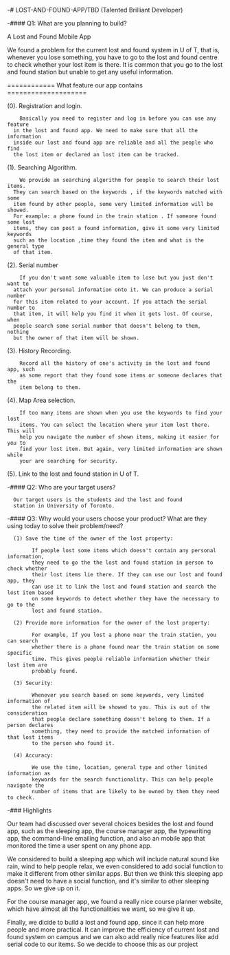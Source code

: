 -# LOST-AND-FOUND-APP/TBD (Talented Brilliant Developer)


 -#### Q1: What are you planning to build?

 A Lost and Found Mobile App 


 We found a problem for the current lost and found system in U of T, that is,
 whenever you lose something, you have to go to the lost and found centre to
 check whether your lost item is there. It is common that you go to the lost
 and found station but unable to get any useful information.


 ============ What feature our app contains ====================

 (0). Registration and login.

        Basically you need to register and log in before you can use any feature
      in the lost and found app. We need to make sure that all the information
      inside our lost and found app are reliable and all the people who find
      the lost item or declared an lost item can be tracked.


 (1). Searching Algorithm.

        We provide an searching algorithm for people to search their lost items.
      They can search based on the keywords , if the keywords matched with some
      item found by other people, some very limited information will be showed.
      For example: a phone found in the train station . If someone found some lost
      items, they can post a found information, give it some very limited keywords
      such as the location ,time they found the item and what is the general type
      of that item.

 (2). Serial number

        If you don't want some valuable item to lose but you just don't want to
      attach your personal information onto it. We can produce a serial number
      for this item related to your account. If you attach the serial number to
      that item, it will help you find it when it gets lost. Of course, when
      people search some serial number that doesn't belong to them, nothing
      but the owner of that item will be shown.

 (3). History Recording.

        Record all the history of one's activity in the lost and found app, such
        as some report that they found some items or someone declares that the
        item belong to them.


 (4). Map Area selection.

        If too many items are shown when you use the keywords to find your lost
        items. You can select the location where your item lost there. This will
        help you navigate the number of shown items, making it easier for you to
        find your lost item. But again, very limited information are shown while
        your are searching for security.

 (5). Link to the lost and found station in U of T.







 -#### Q2: Who are your target users?

      Our target users is the students and the lost and found
      station in University of Toronto.







 -#### Q3: Why would your users choose your product? What are they using today to solve their problem/need?


      (1) Save the time of the owner of the lost property:

            If people lost some items which doesn't contain any personal information,
            they need to go the the lost and found station in person to check whether
            their lost items lie there. If they can use our lost and found app, they
            can use it to link the lost and found station and search the lost item based
            on some keywords to detect whether they have the necessary to go to the
            lost and found station.

      (2) Provide more information for the owner of the lost property:

            For example, If you lost a phone near the train station, you can search
            whether there is a phone found near the train station on some specific
            time. This gives people reliable information whether their lost item are
            probably found.

      (3) Security:

            Whenever you search based on some keywords, very limited information of
            the related item will be showed to you. This is out of the consideration
            that people declare something doesn't belong to them. If a person declares
            something, they need to provide the matched information of that lost items
            to the person who found it.

      (4) Accuracy:

            We use the time, location, general type and other limited information as
            keywords for the search functionality. This can help people navigate the
            number of items that are likely to be owned by them they need to check.







 -### Highlights


  Our team had discussed over several choices besides the lost and found app, such as the sleeping app,
the course manager app, the typewriting app, the command-line emailing function, and also an mobile app
that monitored the time a user spent on any phone app. 

We considered to build a sleeping app which will include natural sound like rain, wind to help people 
relax, we even considered to add social function to make it different from other similar apps. 
But then we think this sleeping app doesn't need to have a social function, and it's similar to other sleeping apps. 
So we give up on it.

For the course manager app, we found a really nice course planner website, which have almost all the functionalities we want, 
so we give it up. 

Finally, we dicide to build a lost and found app, since it can help more people and more practical. It can improve the efficiency
of current lost and found system on campus and we can also add really nice features like add serial code to our items. So we decide to 
choose this as our project





